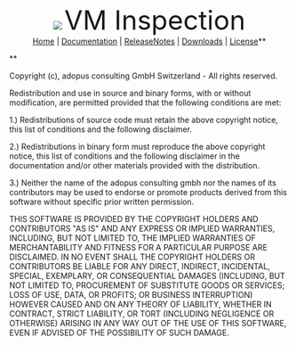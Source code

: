 <p align='center'>
<img src='https://purej-vminspect.googlecode.com/svn/wiki/pics/purej-logo-48.png' />
<font size='20'>VM Inspection</font><br />
<a href='https://code.google.com/p/purej-vminspect/'>Home</a> | <a href='Documentation.md'>Documentation</a> | <a href='ReleaseNotes.md'>ReleaseNotes</a> | <a href='Downloads.md'>Downloads</a> | <a href='License.md'>License</a>**</p>**

Copyright (c), adopus consulting GmbH Switzerland - All rights reserved.

Redistribution and use in source and binary forms, with or without modification, are permitted provided that the following conditions are met:

1.) Redistributions of source code must retain the above copyright notice, this list of conditions and the following disclaimer.

2.) Redistributions in binary form must reproduce the above copyright notice, this list of conditions and the following disclaimer in the documentation and/or other materials provided with the distribution.

3.) Neither the name of the adopus consulting gmbh nor the names of its contributors may be used to endorse or promote products derived from this software without specific prior written permission.

THIS SOFTWARE IS PROVIDED BY THE COPYRIGHT HOLDERS AND CONTRIBUTORS "AS IS" AND ANY EXPRESS OR IMPLIED WARRANTIES, INCLUDING, BUT NOT LIMITED TO, THE IMPLIED WARRANTIES OF MERCHANTABILITY AND FITNESS FOR A
PARTICULAR PURPOSE ARE DISCLAIMED. IN NO EVENT SHALL THE COPYRIGHT HOLDERS OR CONTRIBUTORS BE LIABLE FOR ANY DIRECT, INDIRECT, INCIDENTAL, SPECIAL, EXEMPLARY, OR CONSEQUENTIAL DAMAGES (INCLUDING, BUT NOT LIMITED
TO, PROCUREMENT OF SUBSTITUTE GOODS OR SERVICES; LOSS OF USE, DATA, OR PROFITS; OR BUSINESS INTERRUPTION) HOWEVER CAUSED AND ON ANY THEORY OF LIABILITY, WHETHER IN CONTRACT, STRICT LIABILITY, OR TORT (INCLUDING
NEGLIGENCE OR OTHERWISE) ARISING IN ANY WAY OUT OF THE USE OF THIS SOFTWARE, EVEN IF ADVISED OF THE POSSIBILITY OF SUCH DAMAGE.